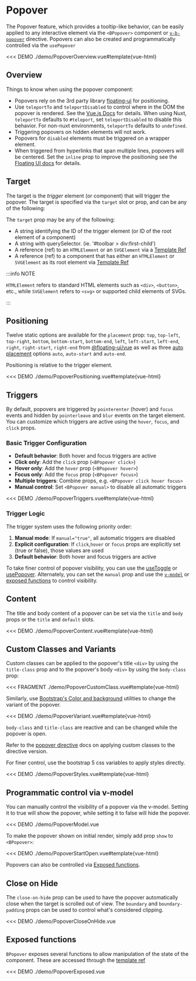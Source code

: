 # Popover

<PageHeader>

The Popover feature, which provides a tooltip-like behavior, can be easily applied to any
interactive element via the `<BPopover>` component or [`v-b-popover`](/docs/directives/BPopover)
directive. Popovers can also be created and programmatically controlled via the `usePopover`

</PageHeader>

<<< DEMO ./demo/PopoverOverview.vue#template{vue-html}

## Overview

Things to know when using the popover component:

- Popovers rely on the 3rd party library [floating-ui](https://floating-ui.com/docs) for positioning.
- Use `teleportTo` and `teleportDisabled` to control where in the DOM the popover is rendered. See the [Vue.js Docs](https://vuejs.org/guide/built-ins/teleport.html) for details. When using Nuxt, `teleportTo` defaults to `#teleport`, set `teleportDisabled` to disable this behavior. For non-nuxt environments, `teleportTo` defaults to `undefined`.
- Triggering popovers on hidden elements will not work.
- Popovers for `disabled` elements must be triggered on a wrapper element.
- When triggered from hyperlinks that span multiple lines, popovers will be centered. Set the `inline` prop to improve the positioning see the [Floating UI docs](https://floating-ui.com/docs/inline) for details.

## Target

The target is the _trigger_ element (or component) that will trigger the popover. The target is
specified via the `target` slot or prop, and can be any of the following:

The `target` prop may be any of the following:

- A string identifying the ID of the trigger element (or ID of the root element of a component)
- A string with querySelector. (ie. '#toolbar > div:first-child')
- A reference (ref) to an `HTMLElement` or an `SVGElement` via a [Template Ref](https://vuejs.org/guide/essentials/template-refs.html)
- A reference (ref) to a component that has either an `HTMLElement` or `SVGElement` as its root
  element via [Template Ref](https://vuejs.org/guide/essentials/template-refs.html)

:::info NOTE

`HTMLElement` refers to standard HTML elements such as `<div>`, `<button>`, etc., while `SVGElement`
refers to `<svg>` or supported child elements of SVGs.

:::

## Positioning

Twelve static options are available for the `placement` prop: `top`, `top-left`, `top-right`,
`bottom`, `bottom-start`, `bottom-end`, `left`, `left-start`, `left-end`, `right`, `right-start`, `right-end` from
[@floating-ui/vue](https://floating-ui.com/) as well as three [auto placement](https://floating-ui.com/docs/autoplacement)
options `auto`, `auto-start` and `auto-end`.

Positioning is relative to the trigger element.

<<< DEMO ./demo/PopoverPositioning.vue#template{vue-html}

## Triggers

By default, popovers are triggered by `pointerenter` (hover) and `focus` events and hidden by `pointerleave` and `blur` events on the target element. You can customize which triggers are active using the `hover`, `focus`, and `click` props.

### Basic Trigger Configuration

- **Default behavior**: Both hover and focus triggers are active
- **Click only**: Add the `click` prop (`<BPopover click>`)
- **Hover only**: Add the `hover` prop (`<BPopover hover>`)
- **Focus only**: Add the `focus` prop (`<BPopover focus>`)
- **Multiple triggers**: Combine props, e.g. `<BPopover click hover focus>`
- **Manual control**: Set `<BPopover manual>` to disable all automatic triggers

<<< DEMO ./demo/PopoverTriggers.vue#template{vue-html}

### Trigger Logic

The trigger system uses the following priority order:

1. **Manual mode**: If `manual="true"`, all automatic triggers are disabled
2. **Explicit configuration**: If `click`,`hover` or `focus` props are explicitly set (true or false), those values are used
3. **Default behavior**: Both hover and focus triggers are active

To take finer control of popover visibility, you can use the [useToggle](/docs/composables/useToggle) or
[usePopover](/docs/composables/usePopover). Alternately, you can set the `manual` prop
and use the [`v-model`](#programmatic-control-via-v-model) or
[exposed functions](#exposed-functions) to control visibility.

## Content

The title and body content of a popover can be set via the `title` and `body` props or the `title`
and `default` slots.

<<< DEMO ./demo/PopoverContent.vue#template{vue-html}

## Custom Classes and Variants

Custom classes can be applied to the popover's title `<div>` by using the `title-class` prop and to
the popover's body `<div>` by using the `body-class` prop:

<<< FRAGMENT ./demo/PopoverCustomClass.vue#template{vue-html}

Similarly, use [Bootstrap's Color and background](https://getbootstrap.com/docs/5.3/helpers/color-background/)
utilities to change the variant of the popover.

<<< DEMO ./demo/PopoverVariant.vue#template{vue-html}

`body-class` and `title-class` are reactive and can be changed while the popover is open.

Refer to the [popover directive](/docs/directives/BPopover) docs on applying custom
classes to the directive version.

For finer control, use the bootstrap 5 css variables to apply styles directly.

<<< DEMO ./demo/PopoverStyles.vue#template{vue-html}

## Programmatic control via v-model

You can manually control the visibility of a popover via the v-model. Setting it to true will show the popover,
while setting it to false will hide the popover.

<<< DEMO ./demo/PopoverModel.vue

To make the popover shown on initial render, simply add prop `show` to `<BPopover>`:

<<< DEMO ./demo/PopoverStartOpen.vue#template{vue-html}

Popovers can also be controlled via [Exposed functions](#exposed-functions).

## Close on Hide

The `close-on-hide` prop can be used to have the popover automatically close
when the target is scrolled out of view. The `boundary` and `boundary-padding`
props can be used to control what's considered clipping.

<<< DEMO ./demo/PopoverCloseOnHide.vue

## Exposed functions

`BPopover` exposes several functions to allow manipulation of the state of the component.
These are accessed through the [template ref](https://vuejs.org/guide/essentials/template-refs.html#template-refs)

<<< DEMO ./demo/PopoverExposed.vue

<ComponentReference :data="data" />

<script lang="ts">
import {data} from '../../data/components/popover.data'

export default {
  setup() {
    return {data}
  }
}
</script>
